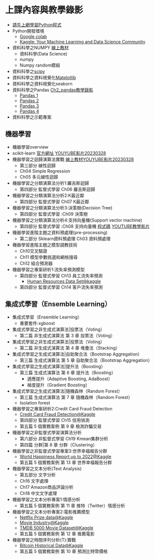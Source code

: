# 上課內容與教學錄影
- [請先上網學習Python程式](https://github.com/MyFirstSecurity2020/SF2023A3)
- Python開發環境
  - [Google colab](https://colab.research.google.com/)
  - [Kaggle: Your Machine Learning and Data Science Community](https://www.kaggle.com/) 
- 資料科學之NUMPY [線上教材](./資料科學/)
  - 資料科學(Data Science)
  - numpy
  - Numpy random模組
- 資料科學之[scipy](./資料科學/scipy.md)
- 資料科學之資料視覺化[Matplotlib](./資料科學/Matplotlib20230321.md)
- 資料科學之資料視覺化seaborn
- 資料科學之Pandas [Ch2_pandas教學錄影](https://youtu.be/tMXfigd0Lek)
  - [Pandas 1 ](https://youtu.be/_lUy7iJXzrI) 
  - [Pandas 2](https://youtu.be/9_r9X7Jsis4)
  - [Pandas 3](https://youtu.be/TE2fKyxwgDo)
  - [Pandas 4](https://studio.youtube.com/video/TE2fKyxwgDo/edit)
- 資料科學之示範專案
## 機器學習
- 機器學習overview
- scikit-learn [官方網址](https://scikit-learn.org/stable/)  [YOUYUBE影片20230328](https://youtu.be/OVA9zz-H8nE)
- 機器學習之迴歸演算法實戰 [線上教材](./regression.md)[YOUYUBE影片20230328](https://youtu.be/UIYePSoGHTI)
  - 第三部分 線性迴歸
  - Ch04 Simple Regression
  - Ch05 多元線性迴歸
- 機器學習之分類演算法分析1:羅吉斯迴歸
  - 第四部分 監督式學習 Ch06 羅吉斯迴歸
- 機器學習之分類演算法分析2:K最近鄰
  - 第四部分 監督式學習  Ch07 K最近鄰
- 機器學習之分類演算法分析3:決策樹(Decision Tree)
  - 第四部分 監督式學習 :Ch09 決策樹
- 機器學習之分類演算法分析4:支持向量機(Support vector machine)
  - 第四部分 監督式學習 :Ch08 支持向量機 [程式碼](https://github.com/MyDearGreatTeacher/ML202302/blob/main/ML/%E9%90%B5%E9%81%94%E5%B0%BC%E8%99%9F%E8%B3%87%E6%96%99%E9%9B%86%E7%9A%84%E6%94%AF%E6%8C%81%E5%90%91%E9%87%8F%E6%A9%9F%E6%A8%A1%E5%9E%8B.md)  [YOUTUBE教學影片](https://youtu.be/fqDdyxKwW6U)
- 機器學習進階主題之資料預處理(pre-processing)
  - 第二部分 Sklearn資料預處理 Ch03 資料預處理
- 機器學習進階主題之模型調教技術
  - Ch10交叉驗證
  - Ch11 模型參數挑選和網格搜尋
  - Ch12 組合預測器
- 機器學習之專案研析1:流失率預測模型
  - 第四部分 監督式學習 Ch13 員工流失率預測
    - [Human Resources Data Set@kaggle](https://www.kaggle.com/datasets/rhuebner/human-resources-data-set) 
  - 第四部分 監督式學習 Ch14 客戶流失率預測
## 集成式學習（Ensemble Learning）
- 集成式學習（Ensemble Learning）
  - 重要套件:xgboost 
- 集成式學習之非生成式演算法|投票法（Voting）
  - 第二篇 非生成式演算法  第 3 章 投票法（Voting）
- 集成式學習之非生成式演算法|投票法（Voting）  
  - 第二篇 非生成式演算法  第 4 章 堆疊法（Stacking）
- 集成式學習之生成式演算法|自助聚合法（Bootstrap Aggregation）
  - 第三篇 生成式演算法 第 5 章 自助聚合法（Bootstrap Aggregation）
- 集成式學習之生成式演算法|提升法（Boosting）
  - 第三篇 生成式演算法 第 6 章 提升法（Boosting）
    - 適應提升（Adaptive Boosting, AdaBoost）
    - 梯度提升（Gradient Boosting）
- 集成式學習之生成式演算法|隨機森林（Random Forest）
  - 第三篇 生成式演算法 第 7 章 隨機森林（Random Forest）
  - Isolation forest
- 機器學習之專案研析2:Credit Card Fraud Detection
  - [Credit Card Fraud Detection@Kaggle](https://www.kaggle.com/datasets/mlg-ulb/creditcardfraud) 
  - 第四部分 監督式學習 Ch15 信用偵測
  - 第五篇 5 個實務案例 第 9 章 檢測詐騙交易
- 機器學習之非監督式學習演算法分析
  - 第六部分 非監督式學習 Ch19 Kmean集群分析
  - 第四篇 分群|第 8 章 分群（Clustering）
- 機器學習之非監督式學習專案3:世界幸福報告分群
  - [World Happiness Report up to 2022@Kaggle](https://www.kaggle.com/datasets/mathurinache/world-happiness-report)
  - 第五篇 5 個實務案例 第 13 章 世界幸福報告分群
- 機器學習之文本分析(Text Analysis)
  - 第五部分 文字分析
  - Ch16 文字處理
  - Ch17 Amazon商品評論分析
  - Ch18 中文文字處理
- 機器學習之文本分析專案1:情感分析
  - 第五篇 5 個實務案例 第 11 章 推特（Twitter）情感分析
- 機器學習之文本分析專案2:電影推薦模型
  - [Netflix Prize data@Kaggle]()
  - [Movie Industry@Kaggle](https://www.kaggle.com/datasets/danielgrijalvas/movies)
  - [TMDB 5000 Movie Dataset@Kaggle](https://www.kaggle.com/datasets/tmdb/tmdb-movie-metadata)
  - 第五篇 5 個實務案例 第 12 章 推薦電影
- 機器學習之時間序列分析(T):實戰
  - [Bitcoin Historical Data@Kaggle](https://www.kaggle.com/datasets/mczielinski/bitcoin-historical-data)
  - 第五篇 5 個實務案例 第 10 章 預測比特幣價格

